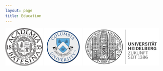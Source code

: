 ```yaml
---
layout: page
title: Education
---
```


<img src="/img/bates_uni.png"  width="120" height="120">

<img src="/img/columbia_uni.jpg"  width="120" height="120">

<img src="/img/heidelberg_uni.png"  width="240" height="120">
